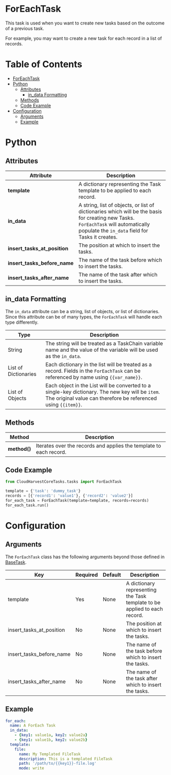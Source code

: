 # ForEachTask
This task is used when you want to create new tasks based on the outcome of a previous task. 

For example, you may want to create a new task for each record in a list of records.

# Table of Contents

- [ForEachTask](#foreach-task)
- [Python](#python)
  - [Attributes](#attributes)
    - [in\_data Formatting](#in_data-formatting)
  - [Methods](#methods)
  - [Code Example](#code-example)
- [Configuration](#configuration)
  - [Arguments](#arguments)
  - [Example](#example)

# Python
## Attributes
| Attribute                    | Description                                                                                                                                                                            |
|------------------------------|----------------------------------------------------------------------------------------------------------------------------------------------------------------------------------------|
| **template**                 | A dictionary representing the Task template to be applied to each record.                                                                                                              |
| **in_data**                  | A string, list of objects, or list of dictionaries which will be the basis for creating new Tasks. `ForEachTask` will automatically populate the `in_data` field for Tasks it creates. |
| **insert_tasks_at_position** | The position at which to insert the tasks.                                                                                                                                             |
| **insert_tasks_before_name** | The name of the task before which to insert the tasks.                                                                                                                                 |
| **insert_tasks_after_name**  | The name of the task after which to insert the tasks.                                                                                                                                  |

## in_data Formatting
The `in_data` attribute can be a string, list of objects, or list of dictionaries. Since this attribute can be of many
types, the `ForEachTask` will handle each type differently.

| Type                 | Description                                                                                                                                                        |
|----------------------|--------------------------------------------------------------------------------------------------------------------------------------------------------------------|
| String               | The string will be treated as a TaskChain variable name and the value of the variable will be used as the `in_data`.                                               |
| List of Dictionaries | Each dictionary in the list will be treated as a record. Fields in the `ForEachTask` can be referenced by name using `{{var_name}}`.                               |
| List of Objects      | Each object in the List will be converted to a single-key dictionary. The new key will be `item`. The original value can therefore be referenced using `{{item}}`. |


## Methods
| Method       | Description                                                        |
|--------------|--------------------------------------------------------------------|
| **method()** | Iterates over the records and applies the template to each record. |

## Code Example

```python
from CloudHarvestCoreTasks.tasks import ForEachTask

template = {'task': 'dummy_task'}
records = [{'record1': 'value1'}, {'record2': 'value2'}]
for_each_task = ForEachTask(template=template, records=records)
for_each_task.run()
```

# Configuration

## Arguments
The `ForEachTask` class has the following arguments beyond those defined in [BaseTask](./base.md).

| Key                      | Required | Default | Description                                                                                        |
|--------------------------|----------|---------|----------------------------------------------------------------------------------------------------|
| template                 | Yes      | None    | A dictionary representing the Task template to be applied to each record.                          |
| insert_tasks_at_position | No       | None    | The position at which to insert the tasks.                                                         |
| insert_tasks_before_name | No       | None    | The name of the task before which to insert the tasks.                                             |
| insert_tasks_after_name  | No       | None    | The name of the task after which to insert the tasks.                                              |

## Example
```yaml
for_each:
  name: A ForEach Task
  in_data:
    - {key1: value1a, key2: value2a}
    - {key1: value1b, key2: value2b}
  template:
    file:
      name: My Templated FileTask
      description: This is a templated FileTask
      path: '/path/to/{{key1}}-file.log'
      mode: write
```

